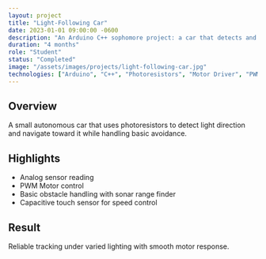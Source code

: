 ```yaml
---
layout: project
title: "Light-Following Car"
date: 2023-01-01 09:00:00 -0600
description: "An Arduino C++ sophomore project: a car that detects and follows light sources."
duration: "4 months"
role: "Student"
status: "Completed"
image: "/assets/images/projects/light-following-car.jpg"
technologies: ["Arduino", "C++", "Photoresistors", "Motor Driver", "PWM"]
---
```


## Overview

A small autonomous car that uses photoresistors to detect light direction and navigate toward it while handling basic avoidance.

## Highlights

- Analog sensor reading
- PWM Motor control
- Basic obstacle handling with sonar range finder
- Capacitive touch sensor for speed control

## Result

Reliable tracking under varied lighting with smooth motor response.


